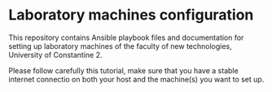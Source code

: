 # Laboratory machines configuration

This repository contains Ansible playbook files and documentation for setting up laboratory machines of the faculty of new technologies, University of Constantine 2.

Please follow carefully this tutorial, make sure that you have a stable internet connectio on both your host and the machine(s) you want to set up.
